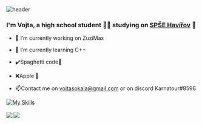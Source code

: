 ![header](https://capsule-render.vercel.app/api?type=waving&color=gradient&customColorList=6&height=300&section=header&text=Welcome%20on%20%my%20profile!&animation=twinkling&fontAlign=40&fontSize=50)
### I'm Vojta, a high school student 👨‍💻 studying on [SPŠE Havířov](https://github.com/spsehavirov) 🚀 
  

- 🔭 I’m currently working on ZuziMax
  

- 🌱 I’m currently learning C++  
  

- ✔️Spaghetti code🍝  
  

-  ❌Apple 🍎  
  

- 📫Contact me on vojtasokala@gmail.com or on discord Karnatour#8596  

[![My Skills](https://skillicons.dev/icons?i=c,cpp,python,html,css,php,cmake)](https://skillicons.dev)
<br></br>
<img src="https://github-readme-stats.vercel.app/api/top-langs/?username=Karnatour&theme=omni&hide_border=true" align="left">
<img src="https://github-readme-stats.vercel.app/api?username=Karnatour&theme=omni&show_icons=true&hide_border=true">
 
